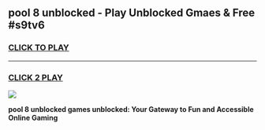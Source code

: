 
## pool 8 unblocked - Play Unblocked Gmaes & Free #s9tv6
<h3>
<a href="https://news.freeplayer.one?title=pool_8_unblocked&ref=24F">CLICK TO PLAY</a></h3>
<hr>

<h3>
<a href="https://news.freeplayer.one?title=pool_8_unblocked&ref=24F">CLICK 2 PLAY</a>
  
</h3>

<a href="https://news.freeplayer.one?title=pool_8_unblocked&ref=24F/"><img src="https://clearcache.store/games.png"></a>


**pool 8 unblocked games unblocked: Your Gateway to Fun and Accessible Online Gaming**
